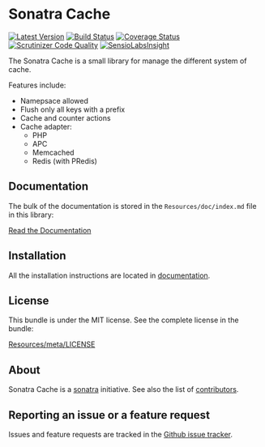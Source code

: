 Sonatra Cache
=============

[![Latest Version](https://img.shields.io/packagist/v/sonatra/cache.svg)](https://packagist.org/packages/sonatra/cache)
[![Build Status](https://img.shields.io/travis/sonatra/sonatra-cache/master.svg)](https://travis-ci.org/sonatra/sonatra-cache)
[![Coverage Status](https://img.shields.io/coveralls/sonatra/sonatra-cache/master.svg)](https://coveralls.io/r/sonatra/sonatra-cache?branch=master)
[![Scrutinizer Code Quality](https://img.shields.io/scrutinizer/g/sonatra/sonatra-cache.svg)](https://scrutinizer-ci.com/g/sonatra/sonatra-cache?branch=master)
[![SensioLabsInsight](https://img.shields.io/sensiolabs/i/98e1fc05-ffc4-4cbe-b8a2-0836264e7f09.svg)](https://insight.sensiolabs.com/projects/98e1fc05-ffc4-4cbe-b8a2-0836264e7f09)

The Sonatra Cache is a small library for manage the different system of cache.

Features include:

- Namepsace allowed
- Flush only all keys with a prefix
- Cache and counter actions
- Cache adapter:
  - PHP
  - APC
  - Memcached
  - Redis (with PRedis)

Documentation
-------------

The bulk of the documentation is stored in the `Resources/doc/index.md`
file in this library:

[Read the Documentation](Resources/doc/index.md)

Installation
------------

All the installation instructions are located in [documentation](Resources/doc/index.md).

License
-------

This bundle is under the MIT license. See the complete license in the bundle:

[Resources/meta/LICENSE](Resources/meta/LICENSE)

About
-----

Sonatra Cache is a [sonatra](https://github.com/sonatra) initiative.
See also the list of [contributors](https://github.com/sonatra/cache/contributors).

Reporting an issue or a feature request
---------------------------------------

Issues and feature requests are tracked in the [Github issue tracker](https://github.com/sonatra/cache/issues).

